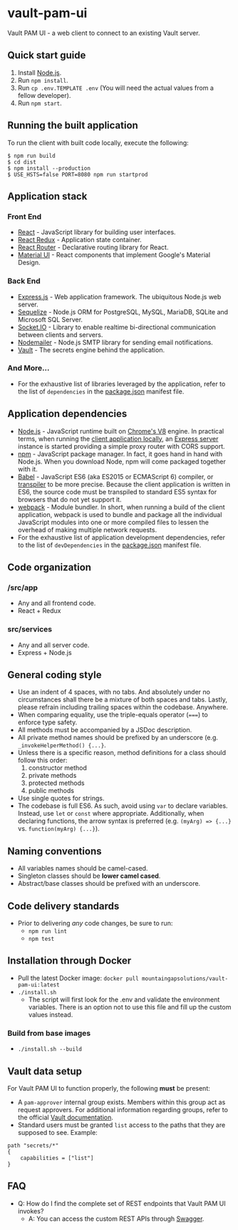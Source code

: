# vault-pam-ui
Vault PAM UI - a web client to connect to an existing Vault server.

## Quick start guide
1. Install [Node.js](https://nodejs.org).
2. Run `npm install`.
3. Run `cp .env.TEMPLATE .env` (You will need the actual values from a fellow developer).
4. Run `npm start`.

## Running the built application
To run the client with built code locally, execute the following:
```
$ npm run build
$ cd dist
$ npm install --production
$ USE_HSTS=false PORT=8080 npm run startprod
```

## Application stack
### Front End
- [React](https://facebook.github.io/react/docs/why-react.html) - JavaScript library for building user interfaces.
- [React Redux](http://redux.js.org/index.html) - Application state container.
- [React Router](https://reacttraining.com/react-router) - Declarative routing library for React.
- [Material UI](https://material-ui.com/) - React components that implement Google's Material Design.

### Back End
- [Express.js](https://expressjs.com) - Web application framework. The ubiquitous Node.js web server.
- [Sequelize](http://docs.sequelizejs.com) - Node.js ORM for PostgreSQL, MySQL, MariaDB, SQLite and Microsoft SQL Server.
- [Socket.IO](https://socket.io) - Library to enable realtime bi-directional communication between clients and servers.
- [Nodemailer](https://nodemailer.com) - Node.js SMTP library for sending email notifications.
- [Vault](https://www.vaultproject.io]) - The secrets engine behind the application.

### And More...
- For the exhaustive list of libraries leveraged by the application, refer to the list of `dependencies` in the [package.json](../package.json) manifest file.

## Application dependencies
- [Node.js](https://nodejs.org/) - JavaScript runtime built on [Chrome's V8](https://developers.google.com/v8/) engine. In practical terms, when running the [client application locally](../README.md), an [Express server](http://expressjs.com/) instance is started providing a simple proxy router with CORS support.
- [npm](https://www.npmjs.com/) - JavaScript package manager. In fact, it goes hand in hand with Node.js. When you download Node, npm will come packaged together with it.
- [Babel](https://babeljs.io/) - JavaScript ES6 (aka ES2015 or ECMAScript 6) compiler, or [transpiler](https://en.wikipedia.org/wiki/Source-to-source_compiler) to be more precise. Because the client application is written in ES6, the source code must be transpiled to standard ES5 syntax for browsers that do not yet support it.
- [webpack](https://webpack.github.io/) - Module bundler. In short, when running a build of the client application, webpack is used to bundle and package all the individual JavaScript modules into one or more compiled files to lessen the overhead of making multiple network requests.
- For the exhaustive list of application development dependencies, refer to the list of `devDependencies` in the [package.json](../package.json) manifest file.

## Code organization
### /src/app
- Any and all frontend code.
- React + Redux
### src/services
- Any and all server code.
- Express + Node.js

## General coding style
- Use an indent of 4 spaces, with no tabs. And absolutely under no circumstances shall there be a mixture of both spaces and tabs. Lastly, please refrain including trailing spaces within the codebase. Anywhere.
- When comparing equality, use the triple-equals operator (`===`) to enforce type safety.
- All methods must be accompanied by a JSDoc description.
- All private method names should be prefixed by an underscore (e.g. `_invokeHelperMethod() {...}`.
- Unless there is a specific reason, method definitions for a class should follow this order:
    1. constructor method
    2. private methods
    3. protected methods
    4. public methods
- Use single quotes for strings.
- The codebase is full ES6. As such, avoid using `var` to declare variables. Instead, use `let` or `const` where appropriate. Additionally, when declaring functions, the arrow syntax is preferred (e.g. `(myArg) => {...}` vs. `function(myArg) {...}`).

## Naming conventions
- All variables names should be camel-cased.
- Singleton classes should be **lower camel cased**.
- Abstract/base classes should be prefixed with an underscore.

## Code delivery standards
- Prior to delivering _any_ code changes, be sure to run:
    - `npm run lint`
    - `npm test`

## Installation through Docker
- Pull the latest Docker image: `docker pull mountaingapsolutions/vault-pam-ui:latest`
- `./install.sh`
    - The script will first look for the .env and validate the environment variables. There is an option not to use this file and fill up the custom values instead.

### Build from base images
- `./install.sh --build`

## Vault data setup
For Vault PAM UI to function properly, the following **must** be present:
- A `pam-approver` internal group exists. Members within this group act as request approvers. For additional information regarding groups, refer to the official [Vault documentation](https://learn.hashicorp.com/vault/identity-access-management/iam-identity#step-3-create-an-internal-group).
- Standard users must be granted `list` access to the paths that they are supposed to see. Example:
```
path "secrets/*"
{
    capabilities = ["list"]
}
```

## FAQ
- Q: How do I find the complete set of REST endpoints that Vault PAM UI invokes?
    - A: You can access the custom REST APIs through [Swagger](http://localhost:3000/rest/api).

